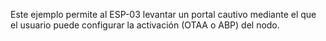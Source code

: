 Este ejemplo permite al ESP-03 levantar un portal cautivo mediante el que el usuario puede configurar la activación (OTAA o ABP) del nodo.
